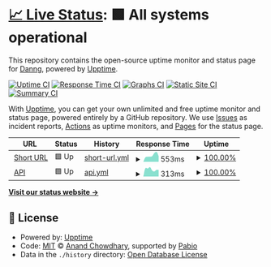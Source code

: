 # [📈 Live Status](https://status.archiem.top): <!--live status--> **🟩 All systems operational**

This repository contains the open-source uptime monitor and status page for [Danng](https://status.archiem.top), powered by [Upptime](https://github.com/upptime/upptime).

[![Uptime CI](https://github.com/volcar144/Upptime/workflows/Uptime%20CI/badge.svg)](https://github.com/volcar144/Upptime/actions?query=workflow%3A%22Uptime+CI%22)
[![Response Time CI](https://github.com/volcar144/Upptime/workflows/Response%20Time%20CI/badge.svg)](https://github.com/volcar144/Upptime/actions?query=workflow%3A%22Response+Time+CI%22)
[![Graphs CI](https://github.com/volcar144/Upptime/workflows/Graphs%20CI/badge.svg)](https://github.com/volcar144/Upptime/actions?query=workflow%3A%22Graphs+CI%22)
[![Static Site CI](https://github.com/volcar144/Upptime/workflows/Static%20Site%20CI/badge.svg)](https://github.com/volcar144/Upptime/actions?query=workflow%3A%22Static+Site+CI%22)
[![Summary CI](https://github.com/volcar144/Upptime/workflows/Summary%20CI/badge.svg)](https://github.com/volcar144/Upptime/actions?query=workflow%3A%22Summary+CI%22)

With [Upptime](https://upptime.js.org), you can get your own unlimited and free uptime monitor and status page, powered entirely by a GitHub repository. We use [Issues](https://github.com/volcar144/Upptime/issues) as incident reports, [Actions](https://github.com/volcar144/Upptime/actions) as uptime monitors, and [Pages](https://status.archiem.top) for the status page.

<!--start: status pages-->
<!-- This summary is generated by Upptime (https://github.com/upptime/upptime) -->
<!-- Do not edit this manually, your changes will be overwritten -->
<!-- prettier-ignore -->
| URL | Status | History | Response Time | Uptime |
| --- | ------ | ------- | ------------- | ------ |
| <img alt="" src="https://icons.duckduckgo.com/ip3/l.archiem.top.ico" height="13"> [Short URL](https://l.archiem.top) | 🟩 Up | [short-url.yml](https://github.com/Volcar144/Upptime/commits/HEAD/history/short-url.yml) | <details><summary><img alt="Response time graph" src="./graphs/short-url/response-time-week.png" height="20"> 553ms</summary><br><a href="https://status.archiem.top/history/short-url"><img alt="Response time 610" src="https://img.shields.io/endpoint?url=https%3A%2F%2Fraw.githubusercontent.com%2FVolcar144%2FUpptime%2FHEAD%2Fapi%2Fshort-url%2Fresponse-time.json"></a><br><a href="https://status.archiem.top/history/short-url"><img alt="24-hour response time 485" src="https://img.shields.io/endpoint?url=https%3A%2F%2Fraw.githubusercontent.com%2FVolcar144%2FUpptime%2FHEAD%2Fapi%2Fshort-url%2Fresponse-time-day.json"></a><br><a href="https://status.archiem.top/history/short-url"><img alt="7-day response time 553" src="https://img.shields.io/endpoint?url=https%3A%2F%2Fraw.githubusercontent.com%2FVolcar144%2FUpptime%2FHEAD%2Fapi%2Fshort-url%2Fresponse-time-week.json"></a><br><a href="https://status.archiem.top/history/short-url"><img alt="30-day response time 542" src="https://img.shields.io/endpoint?url=https%3A%2F%2Fraw.githubusercontent.com%2FVolcar144%2FUpptime%2FHEAD%2Fapi%2Fshort-url%2Fresponse-time-month.json"></a><br><a href="https://status.archiem.top/history/short-url"><img alt="1-year response time 610" src="https://img.shields.io/endpoint?url=https%3A%2F%2Fraw.githubusercontent.com%2FVolcar144%2FUpptime%2FHEAD%2Fapi%2Fshort-url%2Fresponse-time-year.json"></a></details> | <details><summary><a href="https://status.archiem.top/history/short-url">100.00%</a></summary><a href="https://status.archiem.top/history/short-url"><img alt="All-time uptime 100.00%" src="https://img.shields.io/endpoint?url=https%3A%2F%2Fraw.githubusercontent.com%2FVolcar144%2FUpptime%2FHEAD%2Fapi%2Fshort-url%2Fuptime.json"></a><br><a href="https://status.archiem.top/history/short-url"><img alt="24-hour uptime 100.00%" src="https://img.shields.io/endpoint?url=https%3A%2F%2Fraw.githubusercontent.com%2FVolcar144%2FUpptime%2FHEAD%2Fapi%2Fshort-url%2Fuptime-day.json"></a><br><a href="https://status.archiem.top/history/short-url"><img alt="7-day uptime 100.00%" src="https://img.shields.io/endpoint?url=https%3A%2F%2Fraw.githubusercontent.com%2FVolcar144%2FUpptime%2FHEAD%2Fapi%2Fshort-url%2Fuptime-week.json"></a><br><a href="https://status.archiem.top/history/short-url"><img alt="30-day uptime 100.00%" src="https://img.shields.io/endpoint?url=https%3A%2F%2Fraw.githubusercontent.com%2FVolcar144%2FUpptime%2FHEAD%2Fapi%2Fshort-url%2Fuptime-month.json"></a><br><a href="https://status.archiem.top/history/short-url"><img alt="1-year uptime 100.00%" src="https://img.shields.io/endpoint?url=https%3A%2F%2Fraw.githubusercontent.com%2FVolcar144%2FUpptime%2FHEAD%2Fapi%2Fshort-url%2Fuptime-year.json"></a></details>
| <img alt="" src="https://icons.duckduckgo.com/ip3/api.archiem.top.ico" height="13"> [API](https://api.archiem.top/health) | 🟩 Up | [api.yml](https://github.com/Volcar144/Upptime/commits/HEAD/history/api.yml) | <details><summary><img alt="Response time graph" src="./graphs/api/response-time-week.png" height="20"> 313ms</summary><br><a href="https://status.archiem.top/history/api"><img alt="Response time 338" src="https://img.shields.io/endpoint?url=https%3A%2F%2Fraw.githubusercontent.com%2FVolcar144%2FUpptime%2FHEAD%2Fapi%2Fapi%2Fresponse-time.json"></a><br><a href="https://status.archiem.top/history/api"><img alt="24-hour response time 289" src="https://img.shields.io/endpoint?url=https%3A%2F%2Fraw.githubusercontent.com%2FVolcar144%2FUpptime%2FHEAD%2Fapi%2Fapi%2Fresponse-time-day.json"></a><br><a href="https://status.archiem.top/history/api"><img alt="7-day response time 313" src="https://img.shields.io/endpoint?url=https%3A%2F%2Fraw.githubusercontent.com%2FVolcar144%2FUpptime%2FHEAD%2Fapi%2Fapi%2Fresponse-time-week.json"></a><br><a href="https://status.archiem.top/history/api"><img alt="30-day response time 293" src="https://img.shields.io/endpoint?url=https%3A%2F%2Fraw.githubusercontent.com%2FVolcar144%2FUpptime%2FHEAD%2Fapi%2Fapi%2Fresponse-time-month.json"></a><br><a href="https://status.archiem.top/history/api"><img alt="1-year response time 338" src="https://img.shields.io/endpoint?url=https%3A%2F%2Fraw.githubusercontent.com%2FVolcar144%2FUpptime%2FHEAD%2Fapi%2Fapi%2Fresponse-time-year.json"></a></details> | <details><summary><a href="https://status.archiem.top/history/api">100.00%</a></summary><a href="https://status.archiem.top/history/api"><img alt="All-time uptime 100.00%" src="https://img.shields.io/endpoint?url=https%3A%2F%2Fraw.githubusercontent.com%2FVolcar144%2FUpptime%2FHEAD%2Fapi%2Fapi%2Fuptime.json"></a><br><a href="https://status.archiem.top/history/api"><img alt="24-hour uptime 100.00%" src="https://img.shields.io/endpoint?url=https%3A%2F%2Fraw.githubusercontent.com%2FVolcar144%2FUpptime%2FHEAD%2Fapi%2Fapi%2Fuptime-day.json"></a><br><a href="https://status.archiem.top/history/api"><img alt="7-day uptime 100.00%" src="https://img.shields.io/endpoint?url=https%3A%2F%2Fraw.githubusercontent.com%2FVolcar144%2FUpptime%2FHEAD%2Fapi%2Fapi%2Fuptime-week.json"></a><br><a href="https://status.archiem.top/history/api"><img alt="30-day uptime 100.00%" src="https://img.shields.io/endpoint?url=https%3A%2F%2Fraw.githubusercontent.com%2FVolcar144%2FUpptime%2FHEAD%2Fapi%2Fapi%2Fuptime-month.json"></a><br><a href="https://status.archiem.top/history/api"><img alt="1-year uptime 100.00%" src="https://img.shields.io/endpoint?url=https%3A%2F%2Fraw.githubusercontent.com%2FVolcar144%2FUpptime%2FHEAD%2Fapi%2Fapi%2Fuptime-year.json"></a></details>

<!--end: status pages-->

[**Visit our status website →**](https://status.archiem.top)

## 📄 License

- Powered by: [Upptime](https://github.com/upptime/upptime)
- Code: [MIT](./LICENSE) © [Anand Chowdhary](https://anandchowdhary.com), supported by [Pabio](https://pabio.com)
- Data in the `./history` directory: [Open Database License](https://opendatacommons.org/licenses/odbl/1-0/)
